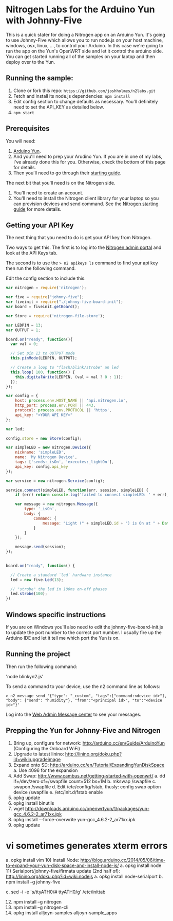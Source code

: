 # Nitrogen Labs for the Arduino Yun with Johnny-Five

This is a quick stater for doing a Nitrogen app on an Arduino Yun. It's going to use Johnny-Five which allows you to run node.js on your host machine, windows, osx, linux, ..., to control your Arduino. In this case we're going to run the app on the Yun's OpenWRT side and let it control the arduino side. You can get started running all of the samples on your laptop and then deploy over to the Yun. 

## Running the sample:

1. Clone or fork this repo: `https://github.com/joshholmes/n2labs.git`
2. Fetch and install its node.js dependencies: `npm install`
3. Edit config section to change defaults as necessary. You'll definitely need to set the API_KEY as detailed below.
4. `npm start`

## Prerequisites 

You will need: 

1. [Arduino Yun](http://arduino.cc/en/Main/ArduinoBoardYun?from=Products.ArduinoYUN). 
2. And you'll need to prep your Arudino Yun. If you are in one of my labs, I've already done this for you. Otherwise, check the bottom of this page for details. 
3. Then you'll need to go through their [starting guide](http://start.tessel.io/install). 

The next bit that you'll need is on the Nitrogen side. 

1. You'll need to create an account. 
2. You'll need to install the Nitrogen client library for your laptop so you can prevision devices and send command. See the [Nitrogen starting guide](http://nitrogen.io/guides/start/setup.html) for more details. 


## Getting your API Key

The next thing that you need to do is get your API key from Nitrogen. 

Two ways to get this. The first is to log into the [Nitrogen admin portal](https://admin.nitrogen.io) and look at the API Keys tab. 

The second is to use the `> n2 apikeys ls` command to find your api key then run the following command.

Edit the config section to include this. 


``` javascript
var nitrogen = require('nitrogen');

var five = require("johnny-five");
var fiveinit = require("./johnny-five-board-init");
var board = fiveinit.getBoard();

var Store = require('nitrogen-file-store');

var LEDPIN = 13;
var OUTPUT = 1;

board.on("ready", function(){
  var val = 0;

  // Set pin 13 to OUTPUT mode
  this.pinMode(LEDPIN, OUTPUT);

  // Create a loop to "flash/blink/strobe" an led
  this.loop( 100, function() {
    this.digitalWrite(LEDPIN, (val = val ? 0 : 1));
  });
});

var config = {
    host: process.env.HOST_NAME || 'api.nitrogen.io',
    http_port: process.env.PORT || 443,
    protocol: process.env.PROTOCOL || 'https',
    api_key: "<YOUR API KEY>"
};

var led;

config.store = new Store(config);

var simpleLED = new nitrogen.Device({
    nickname: 'simpleLED',
    name: 'My Nitrogen Device',
    tags: ['sends:_isOn', 'executes:_lightOn'],
    api_key: config.api_key
});

var service = new nitrogen.Service(config);

service.connect(simpleLED, function(err, session, simpleLED) {
    if (err) return console.log('failed to connect simpleLED: ' + err);

    var message = new nitrogen.Message({
        type: '_isOn',
        body: {
            command: {
                message: "Light (" + simpleLED.id + ") is On at " + Date.now()
            }
        }
    });

    message.send(session);
});

   
board.on("ready", function() {

  // Create a standard `led` hardware instance
  led = new five.Led(13);

  // "strobe" the led in 100ms on-off phases
  led.strobe(100);
})

```

## Windows specific instructions

If you are on Windows you'll also need to edit the johnny-five-board-init.js to update the port number to the correct port number. I usually fire up the Arduino IDE and let it tell me which port the Yun is on. 

## Running the project

Then run the following command:

'node blinkyn2.js'

To send a command to your device, use the n2 command line as follows:

`> n2 message send '{"type": "_custom", "tags":["command:<device id>"], "body": {"send": "humidity"}, "from":"<principal id>", "to":"<device id>"}'`

Log into the [Web Admin Message center](https://admin.nitrogen.io/#/messages/skip/0/sort/ts/direction/-1) to see your messages. 

## Prepping the Yun for Johnny-Five and Nitrogen

1) Bring up, configure for network: http://arduino.cc/en/Guide/ArduinoYun (Configuring the Onboard WiFi)
2) Upgrade to latest linino: http://linino.org/doku.php?id=wiki:upgradeimage
3) Expand onto SD: http://arduino.cc/en/Tutorial/ExpandingYunDiskSpace
  a. Use 4096 for the expansion 
4) Add Swap: http://www.cambus.net/getting-started-with-openwrt/
  a. dd if=/dev/zero of=/swapfile count=512 bs=1M
  b. mkswap /swapfile
  c. swapon /swapfile
  d. Edit /etc/config/fstab, thusly:
config swap
  option device    /swapfile
  e. /etc/init.d/fstab enable
5) opkg update
6) opkg install binutils
7) wget  http://downloads.arduino.cc/openwrtyun/1/packages/yun-gcc_4.6.2-2_ar71xx.ipk
8)  opkg install --force-overwrite yun-gcc_4.6.2-2_ar71xx.ipk
9) opkg update
  # vi sometimes generates xterm errors
  a. opkg install vim
10) Install Node: http://blog.arduino.cc/2014/05/06/time-to-expand-your-yun-disk-space-and-install-node-js/
  a. opkg install node
11) Serialport/johnny-five/firmata update (2nd half of): http://linino.org/doku.php?id=wiki:nodejs
  a. opkg install node-serialport
  b. npm install –g johnny-five

  c. sed -i -e 's/ttyATH0/# ttyATH0/g' /etc/inittab

12) npm install –g nitrogen
13) npm install –g nitrogen-cli
14) opkg install alljoyn-samples alljoyn-sample_apps
